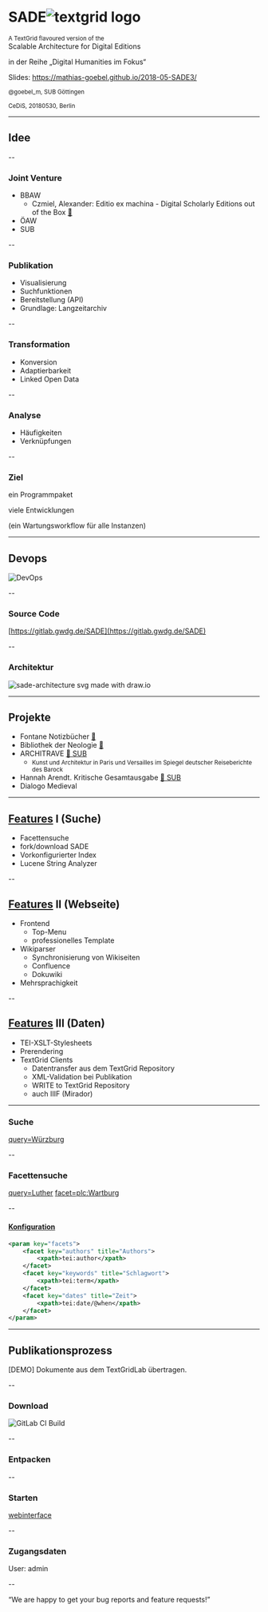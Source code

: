 # SADE![textgrid logo](../2018-05-SADE/img/TextGridOwl.jpg) <!-- .element class="fragment" data-fragment-index="1" style="height: 0.3em;vertical-align: top;"-->
<small class="fragment" data-fragment-index="1"> A TextGrid flavoured version of the </small><br/>
Scalable Architecture for Digital Editions

in der Reihe „Digital Humanities im Fokus“

Slides: <https://mathias-goebel.github.io/2018-05-SADE3/>

<small>@goebel_m, SUB Göttingen</small>

<small>CeDiS, 20180530, Berlin</small>

---

## Idee

--

### Joint Venture
- BBAW
  - Czmiel, Alexander: Editio ex machina - Digital Scholarly Editions out of the Box [🔗](http://www.ekl.oulu.fi/dh2008/Digital%20Humanities%202008%20Book%20of%20Abstracts.pdf)
- ÖAW
- SUB <!-- .element class="fragment highlight-blue" -->

--

### Publikation
- Visualisierung
- Suchfunktionen
- Bereitstellung (API)
- Grundlage: Langzeitarchiv

--

### Transformation
- Konversion
- Adaptierbarkeit
- Linked Open Data

--

### Analyse
- Häufigkeiten
- Verknüpfungen

--

### Ziel

ein Programmpaket

viele Entwicklungen

(ein Wartungsworkflow für alle Instanzen)

---

<!-- .slide: data-background="#000000" -->
## Devops
![DevOps](../2018-05-SADE/img/devops.png)

--

### Source Code
[https://gitlab.gwdg.de/SADE](https://gitlab.gwdg.de/SADE)

--

### Architektur
![sade-architecture svg made with draw.io](../2018-05-SADE/img/architecture.png)

---

## Projekte

- Fontane Notizbücher [🔗](https://fontane-nb.dariah.eu/index.html)
- Bibliothek der Neologie [🔗](https://bdn-edition.de/)
- ARCHITRAVE [🔗 SUB](https://www.sub.uni-goettingen.de/projekte-forschung/projektdetails/projekt/architrave/)
  - <small>Kunst und Architektur in Paris und Versailles im Spiegel deutscher Reiseberichte des Barock</small>
- Hannah Arendt. Kritische Gesamtausgabe [🔗 SUB](https://www.sub.uni-goettingen.de/projekte-forschung/projektdetails/projekt/hannah-arendt-kritische-gesamtausgabe/)
- Dialogo Medieval

---

## [Features](https://gitlab.gwdg.de/SADE/SADE/blob/develop/docs/about.md) I (Suche)
- Facettensuche
- fork/download SADE
- Vorkonfigurierter Index
- Lucene String Analyzer

--

## [Features](https://gitlab.gwdg.de/SADE/SADE/blob/develop/docs/about.md) II (Webseite)
- Frontend
  - Top-Menu
  - professionelles Template
- Wikiparser
  - Synchronisierung von Wikiseiten
  - Confluence
  - Dokuwiki
- Mehrsprachigkeit

--

## [Features](https://gitlab.gwdg.de/SADE/SADE/blob/develop/docs/about.md) III (Daten)
- TEI-XSLT-Stylesheets
- Prerendering
- TextGrid Clients
  - Datentransfer aus dem TextGrid Repository
  - XML-Validation bei Publikation
  - WRITE to TextGrid Repository
  - auch IIIF (Mirador) <!-- .element style="color:lightgrey" -->

---

### Suche
[query=Würzburg](https://fontane-nb.dariah.eu/test/results.html?q=W%C3%BCrzburg)

--

### Facettensuche
[query=Luther](https://fontane-nb.dariah.eu/test/results.html?q=Luther)
[facet=plc:Wartburg](https://fontane-nb.dariah.eu/test/results.html?q=Luther&facet=plc:plc%3AWartburg,&order=&order-by=)

--

#### [Konfiguration](https://gitlab.gwdg.de/SADE/SADE/blob/develop/docs/faceted-search.md)
```xml
<param key="facets">
    <facet key="authors" title="Authors">
        <xpath>tei:author</xpath>
    </facet>
    <facet key="keywords" title="Schlagwort">
        <xpath>tei:term</xpath>
    </facet>
    <facet key="dates" title="Zeit">
        <xpath>tei:date/@when</xpath>
    </facet>
</param>
```

---

## Publikationsprozess

[DEMO]
Dokumente aus dem TextGridLab übertragen.

--

### Download

![GitLab CI Build](https://gitlab.gwdg.de/SADE/build/-/jobs/91016/artifacts/download)

--

### Entpacken

--

### Starten

[webinterface](http://localhost:8080/exist/apps/sade/index.html)

--

### Zugangsdaten
User: admin

--

“We are happy to get your bug reports and feature requests!”
